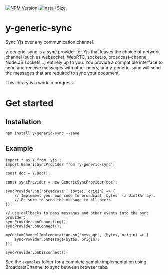 [![NPM Version](http://img.shields.io/npm/v/y-generic-sync.svg?style=flat)](https://www.npmjs.org/package/y-generic-sync)
[![Install Size](https://packagephobia.now.sh/badge?p=y-generic-sync)](https://packagephobia.now.sh/result?p=y-generic-sync)

# y-generic-sync

Sync Yjs over any communication channel.

y-generic-sync is a sync provider for Yjs that leaves the choice of network channel (such as websocket, WebRTC, socket.io, broadcast-channel, Node.JS sockets...) entirely up to you. You provide a compatible interface to send and receive messages with other peers, and y-generic-sync will send the messages that are required to sync your document.

This library is a work in progress.

# Get started

## Installation

    npm install y-generic-sync --save

## Example

    import * as Y from 'yjs';
    import GenericSyncProvider from 'y-generic-sync';

    const doc = Y.Doc();

    const syncProvider = new GenericSyncProvider(doc);

    syncProvider.on('broadcast', (bytes, origin) => {
        // Implement your own code to broadcast `bytes` (a Uint8Array).
        // Be sure to send the message to all peers.
    });

    // use callbacks to pass messages and other events into the sync provider:
    syncProvider.onConnecting();
    syncProvider.onConnect();

    myCustomChannelImplementation.on('message', (bytes, origin) => {
        syncProvider.onMessage(bytes, origin);
    });

    syncProvider.onDisconnect();

See the `examples` folder for a complete sample implementation using BroadcastChannel to sync between browser tabs.
